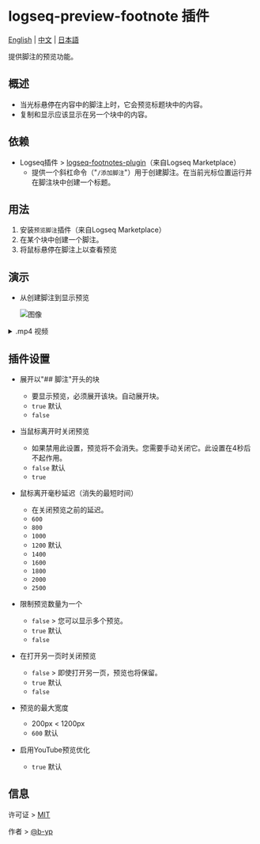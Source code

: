 # logseq-preview-footnote 插件

[English](https://github.com/b-yp/logseq-preview-footnote) | [中文](https://github.com/b-yp/logseq-preview-footnote/blob/main/README.chCN.md) | [日本語](https://github.com/b-yp/logseq-preview-footnote/blob/main/README.ja.md)

提供脚注的预览功能。

## 概述

* 当光标悬停在内容中的脚注上时，它会预览标题块中的内容。
* 复制和显示应该显示在另一个块中的内容。

## 依赖

* Logseq插件 > [logseq-footnotes-plugin](https://github.com/gremi-jr/logseq-footnote-plugin)（来自Logseq Marketplace）
   - 提供一个斜杠命令（"`/添加脚注`"）用于创建脚注。在当前光标位置运行并在脚注块中创建一个标题。

## 用法

  1. 安装`预览脚注`插件（来自Logseq Marketplace）
  1. 在某个块中创建一个脚注。
  1. 将鼠标悬停在脚注上以查看预览

## 演示

- 从创建脚注到显示预览

   ![图像](https://github.com/b-yp/logseq-preview-footnote/raw/main/demo/footnote.gif)

<details>
  <summary>.mp4 视频</summary>
  <video src="https://github.com/b-yp/logseq-preview-footnote/raw/main/demo/Kapture%202023-10-22%20at%2017.47.59.mp4" controls />
</details>

## 插件设置

- 展开以"## 脚注"开头的块
  - 要显示预览，必须展开该块。自动展开块。
  - `true` 默认
  - `false`

- 当鼠标离开时关闭预览
  - 如果禁用此设置，预览将不会消失。您需要手动关闭它。此设置在4秒后不起作用。
  - `false` 默认
  - `true`

- 鼠标离开毫秒延迟（消失的最短时间）
  - 在关闭预览之前的延迟。
  - `600`
  - `800`
  - `1000`
  - `1200` 默认
  - `1400`
  - `1600`
  - `1800`
  - `2000`
  - `2500`

- 限制预览数量为一个
  - `false` > 您可以显示多个预览。
  - `true` 默认
  - `false`

- 在打开另一页时关闭预览
  - `false` > 即使打开另一页，预览也将保留。
  - `true` 默认
  - `false`

- 预览的最大宽度
  - 200px < 1200px
  - `600` 默认

- 启用YouTube预览优化
  - `true` 默认

## 信息

许可证 > [MIT](https://choosealicense.com/licenses/mit/)

作者 > [@b-yp](https://github.com/b-yp)
